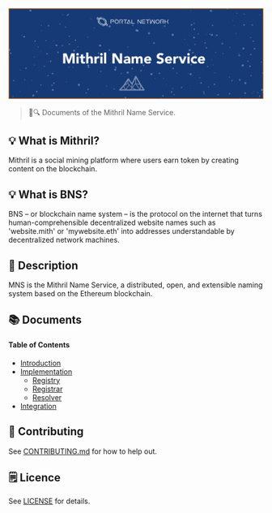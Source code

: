 ![Mithril Name Service](./assets/title.jpg)

> 📖🔍 Documents of the Mithril Name Service.

## 💡 What is Mithril?
Mithril is a social mining platform where users earn token by creating content on the blockchain.

## 💡 What is BNS?
BNS – or blockchain name system – is the protocol on the internet that turns human-comprehensible decentralized website names such as 'website.mith' or 'mywebsite.eth' into addresses understandable by decentralized network machines.

## 📝 Description

MNS is the Mithril Name Service, a distributed, open, and extensible naming system based on the Ethereum blockchain.

## 📚 Documents

#### Table of Contents
- [Introduction](./docs/INTRODUCTION.md)
- [Implementation](./docs/IMPLEMENTATION.md)
    - [Registry](./docs/REGISTRY.md)
    - [Registrar](./docs/REGISTRAR.md)
    - [Resolver](./docs/RESOLVER.md)
- [Integration](./docs/INTEGRATION.md)

## 📣 Contributing
See [CONTRIBUTING.md](./CONTRIBUTING.md) for how to help out.

## 🗒 Licence
See [LICENSE](./LICENSE) for details.
